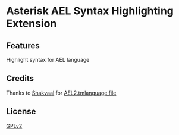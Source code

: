 # Asterisk AEL Syntax Highlighting Extension

## Features

Highlight syntax for AEL language

## Credits

Thanks to [Shakvaal](https://github.com/shakvaal) for [AEL2.tmlanguage file](https://github.com/shakvaal/AEL_syntax)

## License

[GPLv2](https://github.com/red55/vscode-asterisk-ael/blob/master/LICENSE)